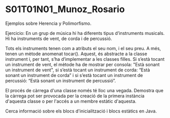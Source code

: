 # S01T01N01_Munoz_Rosario
Ejemplos sobre Herencia y Polimorfismo. 

Ejercicio:
En un grup de música hi ha diferents tipus d’instruments musicals. Hi ha instruments de vent, de corda i de percussió.

Tots els instruments tenen com a atributs el seu nom, i el seu preu. A més, tenen un mètode anomenat tocar(). Aquest, és abstracte a la classe instrument i, per tant, s’ha d’implementar a les classes filles. Si s’està tocant un instrument de vent, el mètode ha de mostrar per consola: "Està sonant un instrument de vent", si s’està tocant un instrument de corda: “Està sonant un instrument de corda” i si s’està tocant un instrument de percussió: “Està sonant un instrument de percussió”.


El procés de càrrega d'una classe només té lloc una vegada. Demostra que la càrrega pot ser provocada per la creació de la primera instància d'aquesta classe o per l'accés a un membre estàtic d'aquesta. 

Cerca informació sobre els blocs d'inicialització i blocs estàtics en Java.
